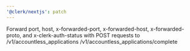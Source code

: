 ```yaml
---
'@clerk/nextjs': patch
---
```


Forward port, host, x-forwarded-port, x-forwarded-host, x-forwarded-proto, and x-clerk-auth-status with POST requests to /v1/accountless_applications /v1/accountless_applications/complete
